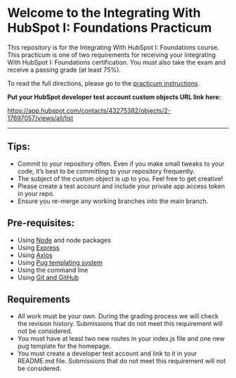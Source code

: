 # Welcome to the Integrating With HubSpot I: Foundations Practicum

This repository is for the Integrating With HubSpot I: Foundations course. This practicum is one of two requirements for receiving your Integrating With HubSpot I: Foundations certification. You must also take the exam and receive a passing grade (at least 75%).

To read the full directions, please go to the [practicum instructions](https://app.hubspot.com/academy/l/tracks/1092124/1093824/5493?language=en).

**Put your HubSpot developer test account custom objects URL link here:**

https://app.hubspot.com/contacts/43275382/objects/2-17697057/views/all/list

---

## Tips:

-   Commit to your repository often. Even if you make small tweaks to your code, it’s best to be committing to your repository frequently.
-   The subject of the custom object is up to you. Feel free to get creative!
-   Please create a test account and include your private app access token in your repo.
-   Ensure you re-merge any working branches into the main branch.

## Pre-requisites:

-   Using [Node](https://nodejs.org/en/download) and node packages
-   Using [Express](https://expressjs.com/en/starter/installing.html)
-   Using [Axios](https://axios-http.com/docs/intro)
-   Using [Pug templating system](https://pugjs.org/api/getting-started.html)
-   Using the command line
-   Using [Git and GitHub](https://product.hubspot.com/blog/git-and-github-tutorial-for-beginners)

## Requirements

-   All work must be your own. During the grading process we will check the revision history. Submissions that do not meet this requirement will not be considered.
-   You must have at least two new routes in your index.js file and one new pug template for the homepage.
-   You must create a developer test account and link to it in your README.md file. Submissions that do not meet this requirement will not be considered.
